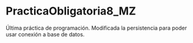 # PracticaObligatoria8_MZ
Última práctica de programación. Modificada la persistencia para poder usar conexión a base de datos.
